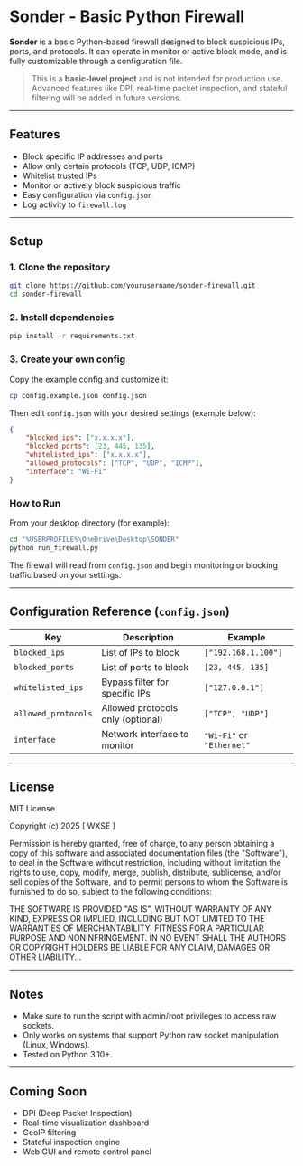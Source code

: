 #  Sonder - Basic Python Firewall

**Sonder** is a basic Python-based firewall designed to block suspicious IPs, ports, and protocols. It can operate in monitor or active block mode, and is fully customizable through a configuration file.

>  This is a **basic-level project** and is not intended for production use. Advanced features like DPI, real-time packet inspection, and stateful filtering will be added in future versions.

---

##  Features

- Block specific IP addresses and ports  
- Allow only certain protocols (TCP, UDP, ICMP)  
- Whitelist trusted IPs  
- Monitor or actively block suspicious traffic  
- Easy configuration via `config.json`  
- Log activity to `firewall.log`  

---

##  Setup

### 1. Clone the repository

```bash
git clone https://github.com/yourusername/sonder-firewall.git
cd sonder-firewall
```

### 2. Install dependencies

```bash
pip install -r requirements.txt
```

### 3. Create your own config

Copy the example config and customize it:

```bash
cp config.example.json config.json
```

Then edit `config.json` with your desired settings (example below):

```json
{
    "blocked_ips": ["x.x.x.x"],
    "blocked_ports": [23, 445, 135],
    "whitelisted_ips": ["x.x.x.x"],
    "allowed_protocols": ["TCP", "UDP", "ICMP"],
    "interface": "Wi-Fi"
}
```

###  How to Run

From your desktop directory (for example):

```bash
cd "%USERPROFILE%\OneDrive\Desktop\SONDER"
python run_firewall.py
```

The firewall will read from `config.json` and begin monitoring or blocking traffic based on your settings.

---

##  Configuration Reference (`config.json`)

| Key                | Description                        | Example                      |
|--------------------|------------------------------------|------------------------------|
| `blocked_ips`      | List of IPs to block               | `["192.168.1.100"]`          |
| `blocked_ports`    | List of ports to block             | `[23, 445, 135]`             |
| `whitelisted_ips`  | Bypass filter for specific IPs     | `["127.0.0.1"]`              |
| `allowed_protocols`| Allowed protocols only (optional)  | `["TCP", "UDP"]`             |
| `interface`        | Network interface to monitor       | `"Wi-Fi"` or `"Ethernet"`    |

---

##  License

MIT License

Copyright (c) 2025 [ WXSE ]

Permission is hereby granted, free of charge, to any person obtaining a copy
of this software and associated documentation files (the "Software"), to deal
in the Software without restriction, including without limitation the rights
to use, copy, modify, merge, publish, distribute, sublicense, and/or sell
copies of the Software, and to permit persons to whom the Software is
furnished to do so, subject to the following conditions:

THE SOFTWARE IS PROVIDED "AS IS", WITHOUT WARRANTY OF ANY KIND, EXPRESS OR
IMPLIED, INCLUDING BUT NOT LIMITED TO THE WARRANTIES OF MERCHANTABILITY,
FITNESS FOR A PARTICULAR PURPOSE AND NONINFRINGEMENT. IN NO EVENT SHALL THE
AUTHORS OR COPYRIGHT HOLDERS BE LIABLE FOR ANY CLAIM, DAMAGES OR OTHER
LIABILITY...


---

##  Notes

- Make sure to run the script with admin/root privileges to access raw sockets.
- Only works on systems that support Python raw socket manipulation (Linux, Windows).
- Tested on Python 3.10+.

---

##  Coming Soon

- DPI (Deep Packet Inspection)
- Real-time visualization dashboard
- GeoIP filtering
- Stateful inspection engine
- Web GUI and remote control panel
